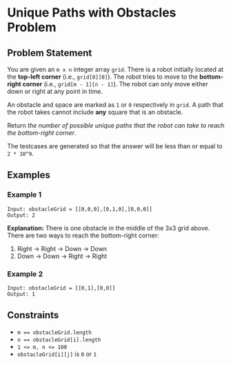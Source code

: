 # Unique Paths with Obstacles Problem

## Problem Statement

You are given an `m x n` integer array `grid`. There is a robot initially located at the **top-left corner** (i.e., `grid[0][0]`). The robot tries to move to the **bottom-right corner** (i.e., `grid[m - 1][n - 1]`). The robot can only move either down or right at any point in time.

An obstacle and space are marked as `1` or `0` respectively in `grid`. A path that the robot takes cannot include **any** square that is an obstacle.

Return _the number of possible unique paths that the robot can take to reach the bottom-right corner_.

The testcases are generated so that the answer will be less than or equal to `2 * 10^9`.

## Examples

### Example 1

```
Input: obstacleGrid = [[0,0,0],[0,1,0],[0,0,0]]
Output: 2
```

**Explanation:** There is one obstacle in the middle of the 3x3 grid above.
There are two ways to reach the bottom-right corner:

1. Right → Right → Down → Down
2. Down → Down → Right → Right

### Example 2

```
Input: obstacleGrid = [[0,1],[0,0]]
Output: 1
```

## Constraints

- `m == obstacleGrid.length`
- `n == obstacleGrid[i].length`
- `1 <= m, n <= 100`
- `obstacleGrid[i][j]` is `0` or `1`
